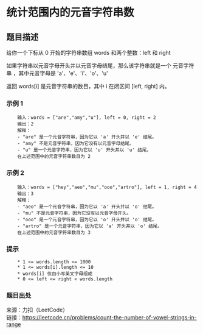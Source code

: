 # 统计范围内的元音字符串数

## 题目描述

给你一个下标从 0 开始的字符串数组 words 和两个整数：left 和 right

如果字符串以元音字母开头并以元音字母结尾，那么该字符串就是一个 元音字符串 ，其中元音字母是 'a'、'e'、'i'、'o'、'u'

返回 words[i] 是元音字符串的数目，其中 i 在闭区间 [left, right] 内。

### 示例 1

```text
    输入：words = ["are","amy","u"], left = 0, right = 2
    输出：2
    解释：
    - "are" 是一个元音字符串，因为它以 'a' 开头并以 'e' 结尾。
    - "amy" 不是元音字符串，因为它没有以元音字母结尾。
    - "u" 是一个元音字符串，因为它以 'u' 开头并以 'u' 结尾。
    在上述范围中的元音字符串数目为 2
```

### 示例 2

```text
    输入：words = ["hey","aeo","mu","ooo","artro"], left = 1, right = 4
    输出：3
    解释：
    - "aeo" 是一个元音字符串，因为它以 'a' 开头并以 'o' 结尾。
    - "mu" 不是元音字符串，因为它没有以元音字母开头。
    - "ooo" 是一个元音字符串，因为它以 'o' 开头并以 'o' 结尾。
    - "artro" 是一个元音字符串，因为它以 'a' 开头并以 'o' 结尾。
    在上述范围中的元音字符串数目为 3
```

### 提示

```text
    * 1 <= words.length <= 1000
    * 1 <= words[i].length <= 10
    * words[i] 仅由小写英文字母组成
    * 0 <= left <= right < words.length
```

### 题目出处

来源：力扣（LeetCode）  
链接：<https://leetcode.cn/problems/count-the-number-of-vowel-strings-in-range>
